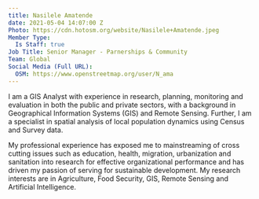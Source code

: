 ```yaml
---
title: Nasilele Amatende
date: 2021-05-04 14:07:00 Z
Photo: https://cdn.hotosm.org/website/Nasilele+Amatende.jpeg
Member Type:
  Is Staff: true
Job Title: Senior Manager - Parnerships & Community
Team: Global
Social Media (Full URL):
  OSM: https://www.openstreetmap.org/user/N_ama
---
```


I am a GIS Analyst with experience in research, planning, monitoring and evaluation in both the public and private  sectors,  with  a  background  in  Geographical  Information  Systems  (GIS)  and  Remote  Sensing. Further, I am a specialist in spatial analysis of local population dynamics using Census and Survey data.

My professional experience has exposed me to mainstreaming of cross cutting issues such as education, health, migration, urbanization and sanitation into research for effective organizational performance and has driven my passion of serving for sustainable development. My research interests are in Agriculture, Food Security, GIS, Remote Sensing and Artificial Intelligence.
